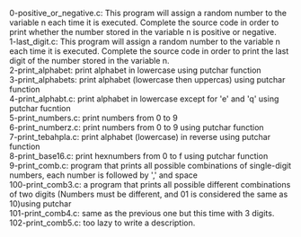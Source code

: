 0-positive_or_negative.c: This program will assign a random number to the variable n each time it is executed. Complete the source code in order to print whether the number stored in the variable n is positive or negative.  
1-last_digit.c: This program will assign a random number to the variable n each time it is executed. Complete the source code in order to print the last digit of the number stored in the variable n.  
2-print_alphabet: print alphabet in lowercase using putchar function  
3-print_alphabets: print alphabet (lowercase then uppercas) using putchar function  
4-print_alphabt.c: print alphabet in lowercase except for 'e' and 'q' using putchar fucntion  
5-print_numbers.c: print numbers from 0 to 9  
6-print_numberz.c: print numbers from 0 to 9 using putchar function  
7-print_tebahpla.c: print alphabet (lowercase) in reverse using putchar function  
8-print_base16.c: print hexnumbers from 0 to f using putchar function  
9-print_comb.c: program that prints all possible combinations of single-digit numbers, each number is followed by ',' and space  
100-print_comb3.c: a program that prints all possible different combinations of two digits (Numbers must be different, and 01 is considered the same as 10)using putchar  
101-print_comb4.c: same as the previous one but this time with 3 digits.  
102-print_comb5.c: too lazy to write a description.
